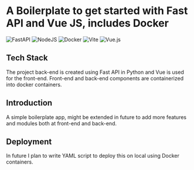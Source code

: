 # A Boilerplate to get started with Fast API and Vue JS, includes Docker

![FastAPI](https://img.shields.io/badge/FastAPI-005571?style=for-the-badge&logo=fastapi)
![NodeJS](https://img.shields.io/badge/node.js-6DA55F?style=for-the-badge&logo=node.js&logoColor=white)
![Docker](https://img.shields.io/badge/docker-%230db7ed.svg?style=for-the-badge&logo=docker&logoColor=white)
![Vite](https://img.shields.io/badge/vite-%23646CFF.svg?style=for-the-badge&logo=vite&logoColor=white)
![Vue.js](https://img.shields.io/badge/vuejs-%2335495e.svg?style=for-the-badge&logo=vuedotjs&logoColor=%234FC08D)

## Tech Stack

The project back-end is created using Fast API in Python and Vue is used for the front-end. Front-end and back-end components are containerized into docker
containers.

## Introduction

A simple boilerplate app, might be extended in future to add more features and modules both at front-end and back-end.

## Deployment

In future I plan to write YAML script to deploy this on local using Docker containers.
